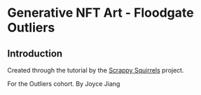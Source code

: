# Generative NFT Art - Floodgate Outliers

## Introduction
Created through the tutorial by the [Scrappy Squirrels](https://www.scrappysquirrels.co/) project.

For the Outliers cohort. By Joyce Jiang